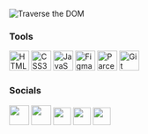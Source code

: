 
![Traverse the DOM](https://github.com/TraversetheDOM/TraversetheDOM/assets/98475912/97c15d2f-bddf-4018-86a5-9656d3f9fe13)


### Tools
<p align="left">
   <a href="https://developer.mozilla.org/en-US/docs/Glossary/HTML5" target="_blank" rel="noreferrer"><img src="https://raw.githubusercontent.com/danielcranney/readme-generator/main/public/icons/skills/html5-colored.svg" width="36" height="36" alt="HTML5" /></a>
   <a href="https://www.w3.org/TR/CSS/#css" target="_blank" rel="noreferrer"><img src="https://raw.githubusercontent.com/danielcranney/readme-generator/main/public/icons/skills/css3-colored.svg" width="36" height="36" alt="CSS3" /></a>
   <a href="https://developer.mozilla.org/en-US/docs/Web/JavaScript" target="_blank" rel="noreferrer"><img src="https://raw.githubusercontent.com/danielcranney/readme-generator/main/public/icons/skills/javascript-colored.svg" width="36" height="36" alt="JavaScript" /></a>
  <a href="https://www.figma.com/" target="_blank" rel="noreferrer"><img src="https://raw.githubusercontent.com/danielcranney/readme-generator/main/public/icons/skills/figma-colored.svg" width="36" height="36" alt="Figma" /></a>
   <a href="https://parceljs.org/" target="_blank" rel="noreferrer"><img src="https://th.bing.com/th/id/R.c613db08794e6ae839efc78493233012?rik=Nyozti99KAALWw&pid=ImgRaw&r=0" width="36" height="36" alt="Parcel" /></a>
   <a href="https://git-scm.com/" target="_blank" rel="noreferrer"><img src="https://raw.githubusercontent.com/danielcranney/readme-generator/main/public/icons/skills/git-colored.svg" width="36" height="36" alt="Git"/></a>
</p>

### Socials

<a href="https://www.codepen.io/TraversetheDOM" target="_blank" rel="noreferrer"><img src="https://raw.githubusercontent.com/danielcranney/readme-generator/main/public/icons/socials/codepen-dark.svg" width="36" height="36" /></a>
<a href="https://www.frontendmentor.io/profile/TraversetheDOM" target="_blank" rel="noreferrer"><img src="https://seeklogo.com/images/F/frontend-mentor-logo-DD85EFE0E9-seeklogo.com.png" width="36" height="36" /></a>
<a href="https://www.dev.to/traversethedom" target="_blank" rel="noreferrer"><img src="https://raw.githubusercontent.com/danielcranney/readme-generator/main/public/icons/socials/devdotto-dark.svg" width="32" height="32"/></a>
<a href="https://traversethedom.hashnode.dev" target="_blank" rel="noreferrer"><img src="https://raw.githubusercontent.com/danielcranney/readme-generator/main/public/icons/socials/hashnode.svg" width="32" height="32" /></a> 
<a href="https://www.linkedin.com/in/ikuomola-stephen" target="_blank" rel="noreferrer"><img src="https://raw.githubusercontent.com/danielcranney/readme-generator/main/public/icons/socials/linkedin.svg" width="32" height="32" /></a>

